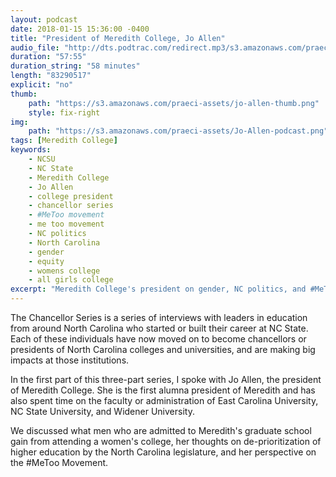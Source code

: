 ```yaml
---
layout: podcast
date: 2018-01-15 15:36:00 -0400
title: "President of Meredith College, Jo Allen"
audio_file: "http://dts.podtrac.com/redirect.mp3/s3.amazonaws.com/praeci-podcast/006%2C+President+of+Meredith+College.mp3"
duration: "57:55"
duration_string: "58 minutes"
length: "83290517"
explicit: "no"
thumb:
    path: "https://s3.amazonaws.com/praeci-assets/jo-allen-thumb.png"
    style: fix-right
img:
    path: "https://s3.amazonaws.com/praeci-assets/Jo-Allen-podcast.png"
tags: [Meredith College]
keywords:
    - NCSU
    - NC State
    - Meredith College
    - Jo Allen
    - college president
    - chancellor series
    - #MeToo movement
    - me too movement
    - NC politics
    - North Carolina
    - gender
    - equity
    - womens college
    - all girls college
excerpt: "Meredith College's president on gender, NC politics, and #MeToo"
---
```

The Chancellor Series is a series of interviews with leaders in education from around North Carolina who started or built their career at NC State. Each of these individuals have now moved on to become chancellors or presidents of North Carolina colleges and universities, and are making big impacts at those institutions.

In the first part of this three-part series, I spoke with Jo Allen, the president of Meredith College. She is the first alumna president of Meredith and has also spent time on the faculty or administration of East Carolina University, NC State University, and Widener University.

We discussed what men who are admitted to Meredith's graduate school gain from attending a women's college, her thoughts on de-prioritization of higher education by the North Carolina legislature, and her perspective on the #MeToo Movement.